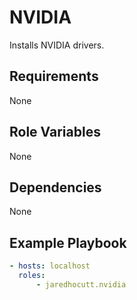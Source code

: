 # NVIDIA

Installs NVIDIA drivers.

## Requirements

None

## Role Variables

None

## Dependencies

None

## Example Playbook

```yaml
- hosts: localhost
  roles:
      - jaredhocutt.nvidia
```
